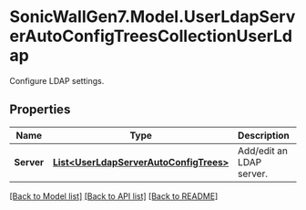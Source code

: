 # SonicWallGen7.Model.UserLdapServerAutoConfigTreesCollectionUserLdap
Configure LDAP settings.

## Properties

Name | Type | Description | Notes
------------ | ------------- | ------------- | -------------
**Server** | [**List&lt;UserLdapServerAutoConfigTrees&gt;**](UserLdapServerAutoConfigTrees.md) | Add/edit an LDAP server. | [optional] 

[[Back to Model list]](../README.md#documentation-for-models) [[Back to API list]](../README.md#documentation-for-api-endpoints) [[Back to README]](../README.md)

